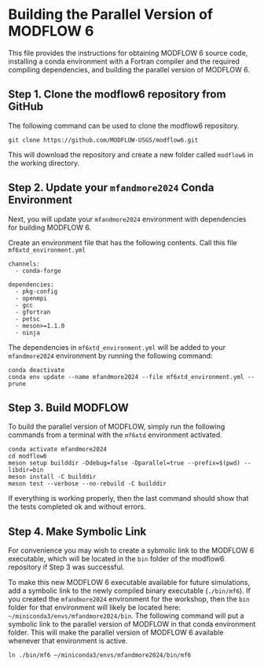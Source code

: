 # Building the Parallel Version of MODFLOW 6

This file provides the instructions for obtaining MODFLOW 6 source code, installing a conda environment with a Fortran compiler and the required compiling dependencies, and building the parallel version of MODFLOW 6.

## Step 1. Clone the modflow6 repository from GitHub
The following command can be used to clone the modflow6 repository.

```
git clone https://github.com/MODFLOW-USGS/modflow6.git
```

This will download the repository and create a new folder called `modflow6` in the working directory.

## Step 2. Update your `mfandmore2024` Conda Environment
Next, you will update your `mfandmore2024` environment with dependencies for building MODFLOW 6.

Create an environment file that has the following contents.  Call this file `mf6xtd_environment.yml`

```
channels:
  - conda-forge

dependencies:
  - pkg-config
  - openmpi
  - gcc
  - gfortran
  - petsc
  - meson>=1.1.0
  - ninja
```

The dependencies in `mf6xtd_environment.yml` will be added to your `mfandmore2024` environment by running the following command:

```
conda deactivate
conda env update --name mfandmore2024 --file mf6xtd_environment.yml --prune
```

## Step 3. Build MODFLOW

To build the parallel version of MODFLOW, simply run the following commands from a terminal with the `mf6xtd` environment activated.

```
conda activate mfandmore2024
cd modflow6
meson setup builddir -Ddebug=false -Dparallel=true --prefix=$(pwd) --libdir=bin
meson install -C builddir
meson test --verbose --no-rebuild -C builddir
```

If everything is working properly, then the last command should show that the tests completed ok and without errors.

## Step 4. Make Symbolic Link
For convenience you may wish to create a sybmolic link to the MODFLOW 6 executable, which will be located in the `bin` folder of the modflow6 repository if Step 3 was successful.

To make this new MODFLOW 6 executable available for future simulations, add a symbolic link to the newly compiled binary executable (`./bin/mf6`).  If you created the `mfandmore2024` environment for the workshop, then the `bin` folder for that environment will likely be located here: `~/miniconda3/envs/mfandmore2024/bin`.  The following command will put a symbolic link to the parallel version of MODFLOW in that conda environment folder.  This will make the parallel version of MODFLOW 6 available whenever that environment is active.

```
ln ./bin/mf6 ~/miniconda3/envs/mfandmore2024/bin/mf6
```
